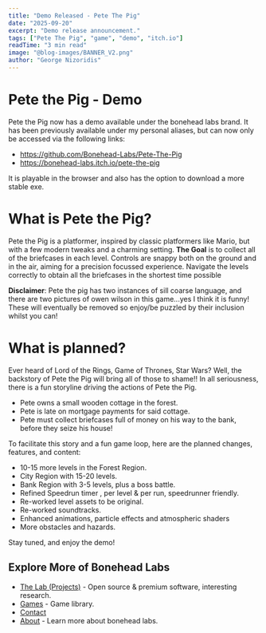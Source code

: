 ```yaml
---
title: "Demo Released - Pete The Pig"
date: "2025-09-20"
excerpt: "Demo release announcement."
tags: ["Pete The Pig", "game", "demo", "itch.io"]
readTime: "3 min read"
image: "@blog-images/BANNER_V2.png"
author: "George Nizoridis"
---
```

# Pete the Pig - Demo

Pete the Pig now has a demo available under the bonehead labs brand. It has been previously available under my personal aliases, but can now only be accessed via the following links:

- https://github.com/Bonehead-Labs/Pete-The-Pig
- https://bonehead-labs.itch.io/pete-the-pig

It is playable in the browser and also has the option to download a more stable exe.

# What is Pete the Pig?

Pete the Pig is a platformer, inspired by classic platformers like Mario, but with a few modern tweaks and a charming setting.
**The Goal** is to collect all of the briefcases in each level.
Controls are snappy both on the ground and in the air, aiming for a precision focussed experience.
Navigate the levels correctly to obtain all the briefcases in the shortest time possible

__Disclaimer__: Pete the pig has two instances of sill coarse language, and there are two pictures of owen wilson in this game...yes I think it is funny! These will eventually be removed so enjoy/be puzzled by their inclusion whilst you can!

# What is planned?
Ever heard of Lord of the Rings, Game of Thrones, Star Wars? Well, the backstory of Pete the Pig will bring all of those to shame!!
In all seriousness, there is a fun storyline driving the actions of Pete the Pig.
- Pete owns a small wooden cottage in the forest.
- Pete is late on mortgage payments for said cottage.
- Pete must collect briefcases full of money on his way to the bank, before they seize his house!

To facilitate this story and a fun game loop, here are the planned changes, features, and content:
- 10-15 more levels in the Forest Region.
- City Region with 15-20 levels.
- Bank Region with 3-5 levels, plus a boss battle.
- Refined Speedrun timer ,  per level & per run, speedrunner friendly.
- Re-worked level assets to be original.
- Re-worked soundtracks.
- Enhanced animations, particle effects and atmospheric shaders
- More obstacles and hazards.

Stay tuned, and enjoy the demo!

## Explore More of Bonehead Labs
- [The Lab (Projects)](https://boneheadlabs.org/projects) - Open source & premium software, interesting research.
- [Games](https://boneheadlabs.org/games) - Game library.
- [Contact](https://boneheadlabs.org/contact) 
- [About](https://boneheadlabs.org/about) - Learn more about bonehead labs.